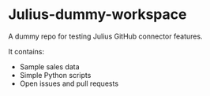 # Julius-dummy-workspace
A dummy repo for testing Julius GitHub connector features.

It contains:
- Sample sales data
- Simple Python scripts
- Open issues and pull requests
